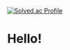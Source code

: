 [![Solved.ac Profile](http://mazassumnida.wtf/api/v2/generate_badge?boj=shirakawa_1729)](https://solved.ac/shirakawa_1729/)

# Hello!
